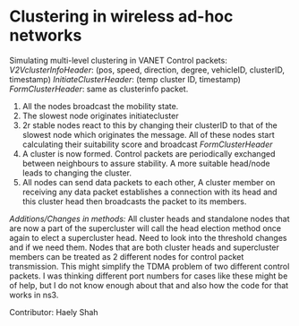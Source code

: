 # Clustering in wireless ad-hoc networks
Simulating multi-level clustering in VANET
Control packets:
_V2VclusterInfoHeader_: (pos, speed, direction, degree, vehicleID, clusterID, timestamp)
_InitiateClusterHeader_: (temp cluster ID, timestamp)
_FormClusterHeader_: same as clusterinfo packet.
1. All the nodes broadcast the mobility state.
2. The slowest node originates initiatecluster
3. 2r stable nodes react to this by changing their clusterID to that of the slowest node which originates the message. All of these nodes start calculating their suitability score and broadcast _FormClusterHeader_
4. A cluster is now formed. Control packets are periodically exchanged between neighbours to assure stability. A more suitable head/node leads to changing the cluster.
5. All nodes can send data packets to each other, A cluster member on receiving any data packet establishes a connection with its head and this cluster head then broadcasts the packet to its members.

*Additions/Changes in methods:*
All cluster heads and standalone nodes that are now a part of the supercluster will call the head election method once again to elect a supercluster head.
Need to look into the threshold changes and if we need them.
Nodes that are both cluster heads and supercluster members can be treated as 2 different nodes for control packet transmission. This might simplify the TDMA problem of two different control packets.
I was thinking different port numbers for cases like these might be of help, but I do not know enough about that and also how the code for that works in ns3.


Contributor: 
Haely Shah
